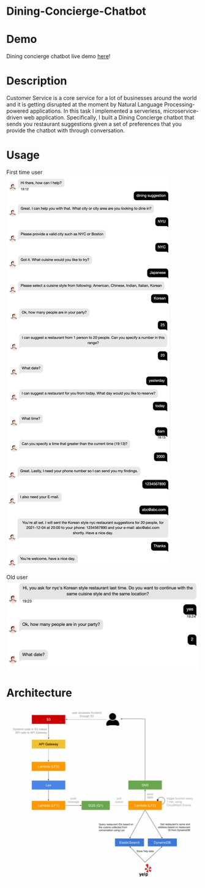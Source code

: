 # Dining-Concierge-Chatbot

# Demo

Dining concierge chatbot live demo [here](https://youtu.be/7EnJeuZdgwk)!

# Description

Customer Service is a core service for a lot of businesses around the world and it is getting disrupted at the moment by Natural Language Processing-powered applications.
In this task I implemented a serverless, microservice-driven web application. Specifically, I built a Dining Concierge chatbot that sends you restaurant suggestions given a set of preferences that you provide the chatbot with through conversation.

# Usage
First time user
![](img/image.jpeg)

Old user
![](img/image2.png)
# Architecture
![](img/architecture.png)
